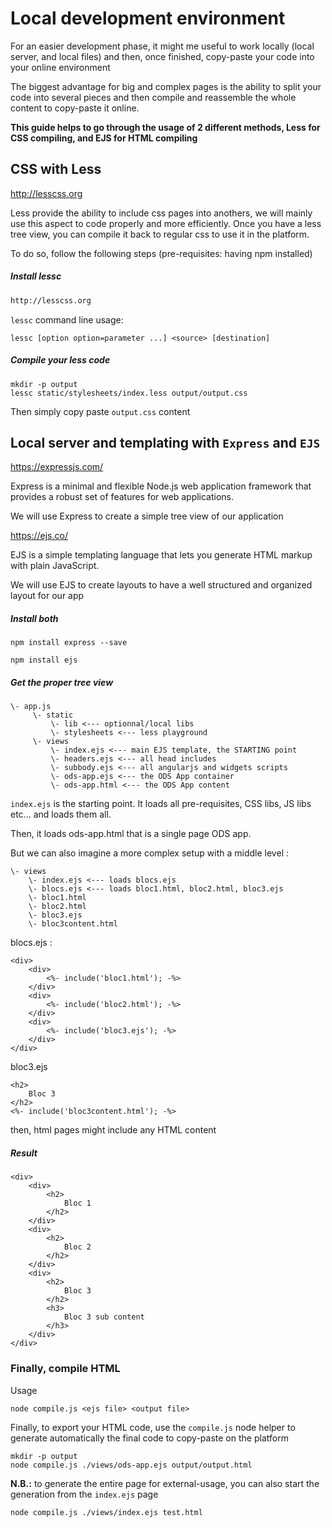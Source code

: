# Local development environment

For an easier development phase, it might me useful to work locally (local server, and local files) and then, once finished, copy-paste your code into your online environment

The biggest advantage for big and complex pages is the ability to split your code into several pieces and then compile and reassemble the whole content to copy-paste it online.

**This guide helps to go through the usage of 2 different methods, Less for CSS compiling, and EJS for HTML compiling** 

## CSS with Less

http://lesscss.org

Less provide the ability to include css pages into anothers, we will mainly use this aspect to code properly and more efficiently.
Once you have a less tree view, you can compile it back to regular css to use it in the platform.

To do so, follow the following steps
(pre-requisites: having npm installed)

##### Install lessc
```bash
http://lesscss.org
```

`lessc` command line usage:
```
lessc [option option=parameter ...] <source> [destination]
```

##### Compile your less code
```
mkdir -p output
lessc static/stylesheets/index.less output/output.css
```

Then simply copy paste `output.css` content



## Local server and templating with `Express` and `EJS`

https://expressjs.com/

Express is a minimal and flexible Node.js web application framework that provides a robust set of features for web applications.

We will use Express to create a simple tree view of our application

https://ejs.co/

EJS is a simple templating language that lets you generate HTML markup with plain JavaScript.

We will use EJS to create layouts to have a well structured and organized layout for our app


##### Install both

```npm install express --save```

```npm install ejs```

##### Get the proper tree view

```
\- app.js
     \- static
         \- lib <--- optionnal/local libs
         \- stylesheets <--- less playground
     \- views
         \- index.ejs <--- main EJS template, the STARTING point
         \- headers.ejs <--- all head includes
         \- subbody.ejs <--- all angularjs and widgets scripts
         \- ods-app.ejs <--- the ODS App container
         \- ods-app.html <--- the ODS App content

```

`index.ejs` is the starting point.
It loads all pre-requisites, CSS libs, JS libs etc... and loads them all.

Then, it loads ods-app.html that is a single page ODS app. 

But we can also imagine a more complex setup with a middle level :

```
\- views
    \- index.ejs <--- loads blocs.ejs
    \- blocs.ejs <--- loads bloc1.html, bloc2.html, bloc3.ejs
    \- bloc1.html
    \- bloc2.html
    \- bloc3.ejs
    \- bloc3content.html
```

blocs.ejs :
```
<div>
    <div>
        <%- include('bloc1.html'); -%>
    </div>
    <div>
        <%- include('bloc2.html'); -%>
    </div>
    <div>
        <%- include('bloc3.ejs'); -%>
    </div>
</div>
```

bloc3.ejs
```
<h2>
    Bloc 3
</h2>
<%- include('bloc3content.html'); -%>
```

then, html pages might include any HTML content

##### Result

```
<div>
    <div>
        <h2>
            Bloc 1
        </h2>    
    </div>
    <div>
        <h2>
            Bloc 2
        </h2>    
    </div>
    <div>
        <h2>
            Bloc 3
        </h2>
        <h3>
            Bloc 3 sub content
        </h3>    
    </div>
</div>
```

### Finally, compile HTML 

Usage
```
node compile.js <ejs file> <output file>
```

Finally, to export your HTML code, use the `compile.js` node helper to generate automatically the final code to copy-paste on the platform

```
mkdir -p output
node compile.js ./views/ods-app.ejs output/output.html
```


**N.B.:** to generate the entire page for external-usage, you can also start the generation from the `index.ejs` page
```
node compile.js ./views/index.ejs test.html
```